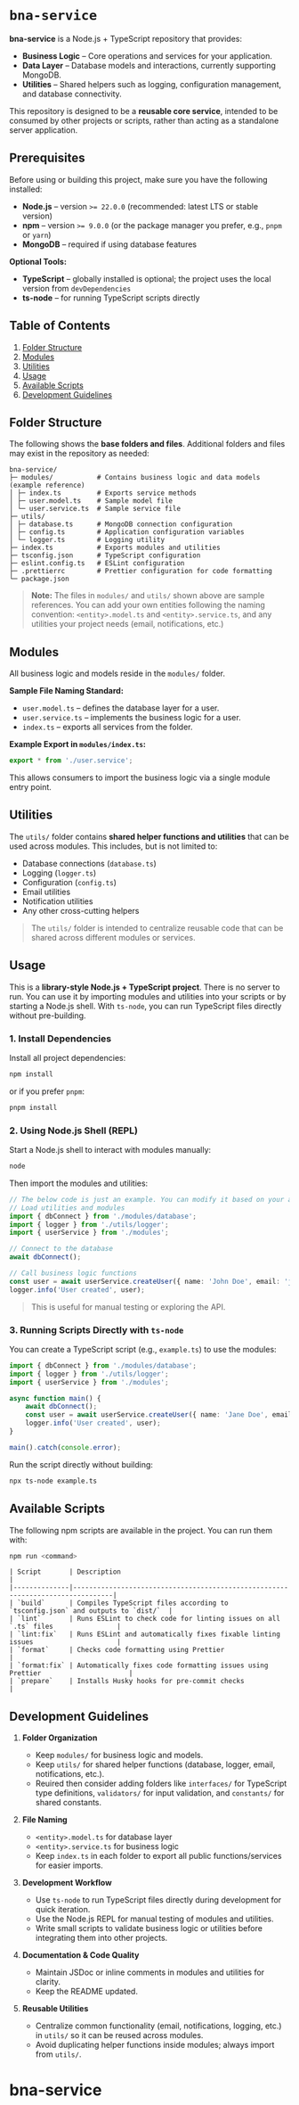 # `bna-service`

**bna-service** is a Node.js + TypeScript repository that provides:

- **Business Logic** – Core operations and services for your application.
- **Data Layer** – Database models and interactions, currently supporting MongoDB.
- **Utilities** – Shared helpers such as logging, configuration management, and database connectivity.

This repository is designed to be a **reusable core service**, intended to be consumed by other projects or scripts, rather than acting as a standalone server application.

## Prerequisites

Before using or building this project, make sure you have the following installed:

- **Node.js** – version `>= 22.0.0` (recommended: latest LTS or stable version)
- **npm** – version `>= 9.0.0` (or the package manager you prefer, e.g., `pnpm` or `yarn`)
- **MongoDB** – required if using database features

**Optional Tools:**

- **TypeScript** – globally installed is optional; the project uses the local version from `devDependencies`
- **ts-node** – for running TypeScript scripts directly

## Table of Contents

1. [Folder Structure](#folder-structure)
2. [Modules](#modules)
3. [Utilities](#utilities)
4. [Usage](#usage)
5. [Available Scripts](#available-scripts)
6. [Development Guidelines](#deveopment-guidelines)

## Folder Structure

The following shows the **base folders and files**. Additional folders and files may exist in the repository as needed:

```
bna-service/
├─ modules/           # Contains business logic and data models (example reference)
│ ├─ index.ts         # Exports service methods
│ ├─ user.model.ts    # Sample model file
│ └─ user.service.ts  # Sample service file
├─ utils/
│ ├─ database.ts      # MongoDB connection configuration
│ ├─ config.ts        # Application configuration variables
│ └─ logger.ts        # Logging utility
├─ index.ts           # Exports modules and utilities
├─ tsconfig.json      # TypeScript configuration
├─ eslint.config.ts   # ESLint configuration
├─ .prettierrc        # Prettier configuration for code formatting
└─ package.json
```

> **Note:** The files in `modules/` and `utils/` shown above are sample references. You can add your own entities following the naming convention: `<entity>.model.ts` and `<entity>.service.ts`, and any utilities your project needs (email, notifications, etc.)

## Modules

All business logic and models reside in the `modules/` folder.

**Sample File Naming Standard:**

- `user.model.ts` – defines the database layer for a user.
- `user.service.ts` – implements the business logic for a user.
- `index.ts` – exports all services from the folder.

**Example Export in `modules/index.ts`:**

```ts
export * from './user.service';
```

This allows consumers to import the business logic via a single module entry point.

## Utilities

The `utils/` folder contains **shared helper functions and utilities** that can be used across modules. This includes, but is not limited to:

- Database connections (`database.ts`)
- Logging (`logger.ts`)
- Configuration (`config.ts`)
- Email utilities
- Notification utilities
- Any other cross-cutting helpers

> The `utils/` folder is intended to centralize reusable code that can be shared across different modules or services.

## Usage

This is a **library-style Node.js + TypeScript project**. There is no server to run. You can use it by importing modules and utilities into your scripts or by starting a Node.js shell. With `ts-node`, you can run TypeScript files directly without pre-building.

### 1. Install Dependencies

Install all project dependencies:

```bash
npm install
```

or if you prefer `pnpm`:

```bash
pnpm install
```

### 2. Using Node.js Shell (REPL)

Start a Node.js shell to interact with modules manually:

```bash
node
```

Then import the modules and utilities:

```ts
// The below code is just an example. You can modify it based on your actual modules and utilities.
// Load utilities and modules
import { dbConnect } from './modules/database';
import { logger } from './utils/logger';
import { userService } from './modules';

// Connect to the database
await dbConnect();

// Call business logic functions
const user = await userService.createUser({ name: 'John Doe', email: 'john@example.com' });
logger.info('User created', user);
```

> This is useful for manual testing or exploring the API.

### 3. Running Scripts Directly with `ts-node`

You can create a TypeScript script (e.g., `example.ts`) to use the modules:

```ts
import { dbConnect } from './modules/database';
import { logger } from './utils/logger';
import { userService } from './modules';

async function main() {
    await dbConnect();
    const user = await userService.createUser({ name: 'Jane Doe', email: 'jane@example.com' });
    logger.info('User created', user);
}

main().catch(console.error);
```

Run the script directly without building:

```bash
npx ts-node example.ts
```

## Available Scripts

The following npm scripts are available in the project. You can run them with:

```bash
npm run <command>
```

```
| Script       | Description                                                                    |
|--------------|--------------------------------------------------------------------------------|
| `build`      | Compiles TypeScript files according to `tsconfig.json` and outputs to `dist/`  |
| `lint`       | Runs ESLint to check code for linting issues on all `.ts` files                |
| `lint:fix`   | Runs ESLint and automatically fixes fixable linting issues                     |
| `format`     | Checks code formatting using Prettier                                          |
| `format:fix` | Automatically fixes code formatting issues using Prettier                      |
| `prepare`    | Installs Husky hooks for pre-commit checks                                     |
```

## Development Guidelines

1. **Folder Organization**
    - Keep `modules/` for business logic and models.
    - Keep `utils/` for shared helper functions (database, logger, email, notifications, etc.).
    - Reuired then consider adding folders like `interfaces/` for TypeScript type definitions, `validators/` for input validation, and `constants/` for shared constants.

2. **File Naming**
    - `<entity>.model.ts` for database layer
    - `<entity>.service.ts` for business logic
    - Keep `index.ts` in each folder to export all public functions/services for easier imports.

3. **Development Workflow**
    - Use `ts-node` to run TypeScript files directly during development for quick iteration.
    - Use the Node.js REPL for manual testing of modules and utilities.
    - Write small scripts to validate business logic or utilities before integrating them into other projects.

4. **Documentation & Code Quality**
    - Maintain JSDoc or inline comments in modules and utilities for clarity.
    - Keep the README updated.

5. **Reusable Utilities**
    - Centralize common functionality (email, notifications, logging, etc.) in `utils/` so it can be reused across modules.
    - Avoid duplicating helper functions inside modules; always import from `utils/`.
# bna-service
